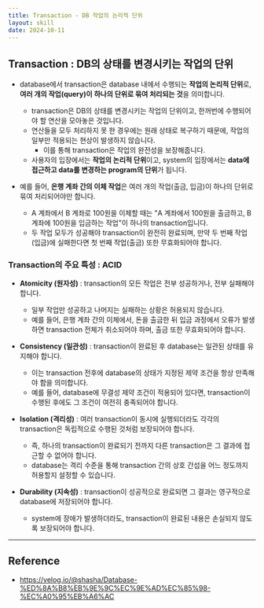 ```yaml
---
title: Transaction - DB 작업의 논리적 단위
layout: skill
date: 2024-10-11
---
```





## Transaction : DB의 상태를 변경시키는 작업의 단위

- database에서 transaction은 database 내에서 수행되는 **작업의 논리적 단위**로, **여러 개의 작업(query)이 하나의 단위로 묶여 처리되는 것**을 의미합니다.
    - transaction은 DB의 상태를 변경시키는 작업의 단위이고, 한꺼번에 수행되어야 할 연산을 모아놓은 것입니다.
    - 연산들을 모두 처리하지 못 한 경우에는 원래 상태로 복구하기 때문에, 작업의 일부만 적용되는 현상이 발생하지 않습니다.
        - 이를 통해 transaction은 작업의 완전성을 보장해줍니다.
    - 사용자의 입장에서는 **작업의 논리적 단위**이고, system의 입장에서는 **data에 접근하고 data를 변경하는 program의 단위**가 됩니다.

- 예를 들어, **은행 계좌 간의 이체 작업**은 여러 개의 작업(출금, 입금)이 하나의 단위로 묶여 처리되어야만 합니다.
    - A 계좌에서 B 계좌로 100원을 이체할 때는 "A 계좌에서 100원을 출금하고, B 계좌에 100원을 입금하는 작업"이 하나의 transaction입니다.
    - 두 작업 모두가 성공해야 transaction이 완전히 완료되며, 만약 두 번째 작업(입금)에 실패한다면 첫 번째 작업(출금) 또한 무효화되어야 합니다.


### Transaction의 주요 특성 : ACID

- **Atomicity (원자성)** : transaction의 모든 작업은 전부 성공하거나, 전부 실패해야 합니다.
    - 일부 작업만 성공하고 나머지는 실패하는 상황은 허용되지 않습니다.
    - 예를 들어, 은행 계좌 간의 이체에서, 돈을 출금한 뒤 입금 과정에서 오류가 발생하면 transaction 전체가 취소되어야 하며, 출금 또한 무효화되어야 합니다.

- **Consistency (일관성)** : transaction이 완료된 후 database는 일관된 상태를 유지해야 합니다.
    - 이는 transaction 전후에 database의 상태가 지정된 제약 조건을 항상 만족해야 함을 의미합니다.
    - 예를 들어, database에 무결성 제약 조건이 적용되어 있다면, transaction이 수행된 후에도 그 조건이 여전히 충족되어야 합니다.

- **Isolation (격리성)** : 여러 transaction이 동시에 실행되더라도 각각의 transaction은 독립적으로 수행된 것처럼 보장되어야 합니다.
    - 즉, 하나의 transaction이 완료되기 전까지 다른 transaction은 그 결과에 접근할 수 없어야 합니다.
    - database는 격리 수준을 통해 transaction 간의 상호 간섭을 어느 정도까지 허용할지 설정할 수 있습니다.

- **Durability (지속성)** : transaction이 성공적으로 완료되면 그 결과는 영구적으로 database에 저장되어야 합니다.
    - system에 장애가 발생하더라도, transaction이 완료된 내용은 손실되지 않도록 보장되어야 합니다.




---




## Reference

- <https://velog.io/@shasha/Database-%ED%8A%B8%EB%9E%9C%EC%9E%AD%EC%85%98-%EC%A0%95%EB%A6%AC>
